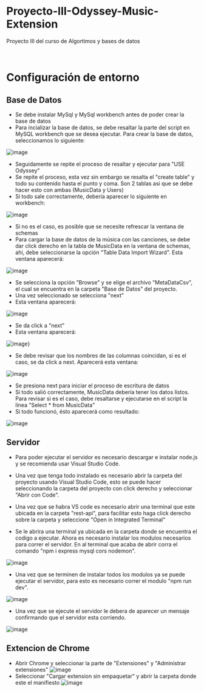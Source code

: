 # Proyecto-III-Odyssey-Music-Extension
Proyecto III del curso de Algortimos y bases de datos

<br>

# Configuración de entorno
## Base de Datos
* Se debe instalar MySql y MySql workbench antes de poder crear la base de datos
* Para incializar la base de datos, se debe resaltar la parte del script en MySQL workbench que se desea ejecutar. Para crear la base de datos, seleccionamos lo siguiente:

![image](https://github.com/roy343/Proyecto-III-Odyssey-Music-Extension/blob/main/Wiki/1.PNG)

* Seguidamente se repite el proceso de resaltar y ejecutar para "USE Odyssey"
* Se repite el proceso, esta vez sin embargo se resalta el "create table" y todo su contenido hasta el punto y coma. Son 2 tablas asi que se debe hacer esto con ambas (MusicData y Users)
* Si todo sale correctamente, debería aparecer lo siguiente en workbench:

![image](https://github.com/roy343/Proyecto-III-Odyssey-Music-Extension/blob/main/Wiki/2.PNG)

* Si no es el caso, es posible que se necesite refrescar la ventana de schemas
* Para cargar la base de datos de la música con las canciones, se debe dar click derecho en la tabla de MusicData en la ventana de schemas, ahi, debe seleccionarse la opción "Table Data Import Wizard". Esta ventana aparecerá:

![image](https://github.com/roy343/Proyecto-III-Odyssey-Music-Extension/blob/main/Wiki/3.PNG)

* Se selecciona la opción "Browse" y se elige el archivo "MetaDataCsv", el cual se encuentra en la carpeta "Base de Datos" del proyecto.
* Una vez seleccionado se selecciona "next"
* Esta ventana aparecerá:

![image](https://github.com/roy343/Proyecto-III-Odyssey-Music-Extension/blob/main/Wiki/4.PNG)

* Se da click a "next"
* Esta ventana aparecerá:

![image](https://github.com/roy343/Proyecto-III-Odyssey-Music-Extension/blob/main/Wiki/5.PNG)}

* Se debe revisar que los nombres de las columnas coincidan, si es el caso, se da click a next. Aparecerá esta ventana:

![image](https://github.com/roy343/Proyecto-III-Odyssey-Music-Extension/blob/main/Wiki/6.PNG)

* Se presiona next para iniciar el proceso de escritura de datos
* Si todo salió correctamente, MusicData debería tener los datos listos. Para revisar si es el caso, debe resaltarse y ejecutarse en el script la línea "Select * from MusicData"
* Si todo funcionó, ésto aparecerá como resultado:

![image](https://github.com/roy343/Proyecto-III-Odyssey-Music-Extension/blob/main/Wiki/7.PNG)

## Servidor

* Para poder ejecutar el servidor es necesario descargar e instalar node.js y se recomienda usar Visual Studio Code.
* Una vez que tenga todo instalado es necesario abrir la carpeta del proyecto usando Visual Studio Code, esto se puede hacer seleccionando la carpeta del proyecto con click derecho y seleccionar "Abrir con Code".

* Una vez que se habra VS code es necesario abrir una terminal que este ubicada en la carpeta "rest-api", para facilitar esto haga click derecho sobre la carpeta y seleccione "Open in Integrated Terminal"

* Se le abrira una terminal ya ubicada en la carpeta donde se encuentra el codigo a ejecutar. Ahora es necesario instalar los modulos necesarios para correr el servidor. En al terminal que acaba de abrir corra el comando "npm i express mysql cors nodemon".

![image](https://user-images.githubusercontent.com/28927252/106340681-3c1f5180-6260-11eb-81b5-c32f35ebb21e.png)

* Una vez que se terminen de instalar todos los modulos ya se puede ejecutar el servidor, para esto es necesario correr el modulo "npm run dev".

![image](https://user-images.githubusercontent.com/28927252/106340932-0890f700-6261-11eb-839b-fc12822dedf3.png)

* Una vez que se ejecute el servidor le debera de aparecer un mensaje confirmando que el servidor esta corriendo.

![image](https://user-images.githubusercontent.com/28927252/106340999-3f670d00-6261-11eb-8686-56f5ed87657d.png)

## Extencion de Chrome
* Abrir Chrome y seleccionar la parte de "Extensiones" y "Administrar extensiones"
![image](https://github.com/Daval03/Project-OdisseyRadio/blob/main/Resorces/Captura%20de%20pantalla%20de%202021-01-29%2016-34-10.png)
* Seleccionar "Cargar extension sin empaquetar" y abrir la carpeta donde este el manifiesto
![image](https://github.com/Daval03/Project-OdisseyRadio/blob/main/Resorces/Captura%20de%20pantalla%20de%202021-01-29%2016-34-19.png)
